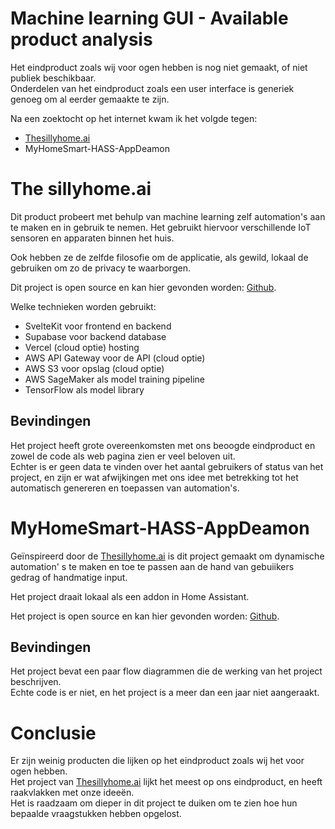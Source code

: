 # Machine learning GUI - Available product analysis

Het eindproduct zoals wij voor ogen hebben is nog niet gemaakt, of niet publiek beschikbaar.\
Onderdelen van het eindproduct zoals een user interface is generiek genoeg om al eerder gemaakte te zijn.

Na een zoektocht op het internet kwam ik het volgde tegen:
- [Thesillyhome.ai](https://thesillyhome.ai/)
- MyHomeSmart-HASS-AppDeamon

# The sillyhome.ai
Dit product probeert met behulp van machine learning zelf automation's aan te maken en in gebruik te nemen.
Het gebruikt hiervoor verschillende IoT sensoren en apparaten binnen het huis.

Ook hebben ze de zelfde filosofie om de applicatie, als gewild, lokaal de gebruiken om zo de privacy te waarborgen.

Dit project is open source en kan hier gevonden worden: [Github](https://github.com/lcmchris/thesillyhome-container).

Welke technieken worden gebruikt:
- SvelteKit voor frontend en backend
- Supabase voor backend database
- Vercel (cloud optie) hosting
- AWS API Gateway voor de API  (cloud optie)
- AWS S3 voor opslag (cloud optie)
- AWS SageMaker als model training pipeline
- TensorFlow als model library

## Bevindingen
Het project heeft grote overeenkomsten met ons beoogde eindproduct en zowel de code als web pagina zien er veel beloven uit.\
Echter is er geen data te vinden over het aantal gebruikers of status van het project, en zijn er wat afwijkingen met ons idee met betrekking tot het automatisch genereren en toepassen van automation's.

# MyHomeSmart-HASS-AppDeamon
Geïnspireerd door de [Thesillyhome.ai](https://thesillyhome.ai/) is dit project gemaakt om dynamische automation' s te maken en toe te passen aan de hand van gebuiikers gedrag of handmatige input.

Het project draait lokaal als een addon in Home Assistant.

Het project is open source en kan hier gevonden worden: [Github](https://github.com/dadaloop82/MyHomeSmart-HASS-AppDeamon).

## Bevindingen
Het project bevat een paar flow diagrammen die de werking van het project beschrijven.\
Echte code is er niet, en het project is a meer dan een jaar niet aangeraakt.

# Conclusie
Er zijn weinig producten die lijken op het eindproduct zoals wij het voor ogen hebben.\
Het project van [Thesillyhome.ai](https://thesillyhome.ai/) lijkt het meest op ons eindproduct, en heeft raakvlakken met onze ideeën.\
Het is raadzaam om dieper in dit project te duiken om te zien hoe hun bepaalde vraagstukken hebben opgelost.